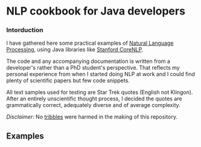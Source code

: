 # NLP cookbook for Java developers

### Intorduction

I have gathered here some practical examples of [Natural Language
Processing](https://en.wikipedia.org/wiki/Natural_language_processing),
using Java libraries like
[Stanford CoreNLP](https://stanfordnlp.github.io/CoreNLP/).

The code and any accompanying documentation is written from a developer's
rather than a PhD student's perspective.
That reflects my personal experience from when I started doing NLP at work
and I could find plenty of scientific papers but few code snippets.

All text samples used for testing are Star Trek quotes
(English not Klingon). After an entirely unscientific thought process,
I decided the quotes are grammatically correct, adequately diverse and
of average complexity.

*Disclaimer*: No [tribbles](https://en.wikipedia.org/wiki/Tribble)
were harmed in the making of this repository.

## Examples
